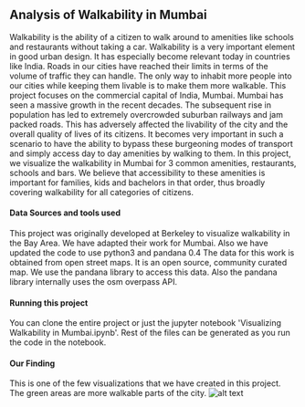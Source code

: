 ## Analysis of Walkability in Mumbai

Walkability is the ability of a citizen to walk around to amenities like schools and restaurants without taking a car. Walkability is a very important element in good urban design. It has especially become relevant today in countries like India. Roads in our cities have reached their limits in terms of the volume of traffic they can handle. The only way to inhabit more people into our cities while keeping them livable is to make them more walkable.
This project focuses on the commercial capital of India, Mumbai. Mumbai has seen a massive growth in the recent decades. The subsequent rise in population has led to extremely overcrowded suburban railways and jam packed roads. This has adversely affected the livability of the city and the overall quality of lives of its citizens. It becomes very important in such a scenario to have the ability to bypass these burgeoning modes of transport and simply access day to day amenities by walking to them.
In this project, we visualize the walkability in Mumbai for 3 common amenities, restaurants, schools and bars. We believe that accessibility to these amenities is important for families, kids and bachelors in that order, thus broadly covering walkability for all categories of citizens.

#### Data Sources and tools used
This project was originally developed at Berkeley to visualize walkability in the Bay Area. We have adapted their work for Mumbai. Also we have updated the code to use python3 and pandana 0.4
The data for this work is obtained from open street maps. It is an open source, community curated map. We use the pandana library to access this data. Also the pandana library internally uses the osm overpass API.

#### Running this project
You can clone the entire project or just the jupyter notebook 'Visualizing Walkability in Mumbai.ipynb'. Rest of the files can be generated as you run the code in the notebook.

#### Our Finding
This is one of the few visualizations that we have created in this project. The green areas are more walkable parts of the city.
![alt text](https://raw.githubusercontent.com/SusmeetJain/walkable_Mumbai/master/images/accessibility-all-Mumbai.png)
